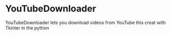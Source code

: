 # YouTubeDownloader
 YouTubeDownloader lets you download videos from YouTube this creat with  Tkinter in the python
